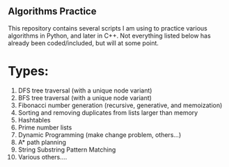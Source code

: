 ## Algorithms Practice

This repository contains several scripts I am using to practice various algorithms in Python, and later in C++. Not
everything listed below has already been coded/included, but will at some point.

# Types:
1) DFS tree traversal (with a unique node variant)
2) BFS tree traversal (with a unique node variant)
3) Fibonacci number generation (recursive, generative, and memoization)
10) Sorting and removing duplicates from lists larger than memory 
4) Hashtables
5) Prime number lists
6) Dynamic Programming (make change problem, others...)
7) A* path planning
8) String Substring Pattern Matching
9) Various others....
